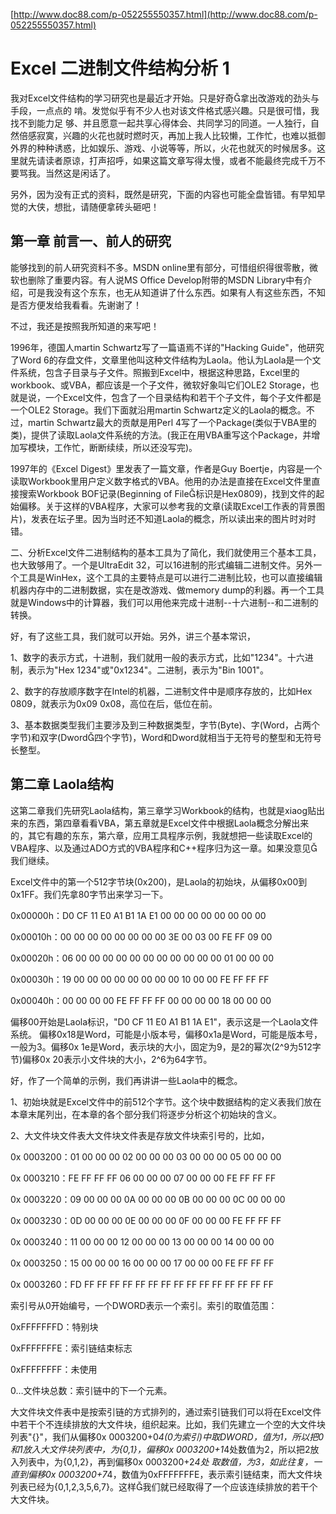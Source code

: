 [http://www.doc88.com/p-052255550357.html](http://www.doc88.com/p-052255550357.html)

# Excel 二进制文件结构分析 1 #
 

我对Excel文件结构的学习研究也是最近才开始。只是好奇拿出改游戏的劲头与手段，一点点的
啃。发觉似乎有不少人也对该文件格式感兴趣。只是很可惜，我找不到能力足
够、并且愿意一起共享心得体会、共同学习的同道。一人独行，自然倍感寂寞，兴趣的火花也就时燃时灭，再加上我人比较懒，工作忙，也难以抵御外界的种种诱惑，比如娱乐、游戏、小说等等，所以，火花也就灭的时候居多。这里就先请读者原谅，打声招呼，如果这篇文章写得太慢，或者不能最终完成千万不要骂我。当然这是闲话了。

另外，因为没有正式的资料，既然是研究，下面的内容也可能全盘皆错。有早知早觉的大侠，想批，请随便拿砖头砸吧！

## 第一章 前言一、前人的研究 ##

能够找到的前人研究资料不多。MSDN online里有部分，可惜组织得很零散，微软也删除了重要内容。有人说MS Office Develop附带的MSDN Library中有介绍，可是我没有这个东东，也无从知道讲了什么东西。如果有人有这些东西，不知是否方便发给我看看。先谢谢了！

不过，我还是按照我所知道的来写吧！

1996年，德国人martin Schwartz写了一篇语焉不详的"Hacking Guide"，他研究了Word 6的存盘文件，文章里他叫这种文件结构为Laola。他认为Laola是一个文件系统，包含子目录与子文件。照搬到Excel中，根据这种思路，Excel里的workbook、或VBA，都应该是一个子文件，微软好象叫它们OLE2 Storage，也就是说，一个Excel文件，包含了一个目录结构和若干个子文件，每个子文件都是一个OLE2 Storage。我们下面就沿用martin Schwartz定义的Laola的概念。不过，martin Schwartz最大的贡献是用Perl 4写了一个Package(类似于VBA里的类)，提供了读取Laola文件系统的方法。(我正在用VBA重写这个Package，并增加写模块，工作忙，断断续续，所以还没写完)。

1997年的《Excel Digest》里发表了一篇文章，作者是Guy Boertje，内容是一个读取Workbook里用户定义数字格式的VBA。他用的办法是直接在Excel文件里直接搜索Workbook BOF记录(Beginning of File标识是Hex0809)，找到文件的起始偏移。关于这样的VBA程序，大家可以参考我的文章(读取Excel工作表的背景图片)，发表在坛子里。因为当时还不知道Laola的概念，所以读出来的图片时对时错。

 二、分析Excel文件二进制结构的基本工具为了简化，我们就使用三个基本工具，也大致够用了。一个是UltraEdit 32，可以16进制的形式编辑二进制文件。另外一个工具是WinHex，这个工具的主要特点是可以进行二进制比较，也可以直接编辑机器内存中的二进制数据，实在是改游戏、做memory dump的利器。再一个工具就是Windows中的计算器，我们可以用他来完成十进制--十六进制--和二进制的转换。 

好，有了这些工具，我们就可以开始。另外，讲三个基本常识，

1、数字的表示方式，十进制，我们就用一般的表示方式，比如"1234"。十六进制，表示为"Hex 1234"或"0x1234"。二进制，表示为"Bin 1001"。

2、数字的存放顺序数字在Intel的机器，二进制文件中是顺序存放的，比如Hex 0809，就表示为0x09 0x08，高位在后，低位在前。

3、基本数据类型我们主要涉及到三种数据类型，字节(Byte)、字(Word，占两个字节)和双字(Dword四个字节)，Word和Dword就相当于无符号的整型和无符号长整型。 


## 第二章 Laola结构 ##
这第二章我们先研究Laola结构，第三章学习Workbook的结构，也就是xiaog贴出来的东西，第四章看看VBA，第五章就是Excel文件中根据Laola概念分解出来的，其它有趣的东东，第六章，应用工具程序示例，我就想把一些读取Excel的VBA程序、以及通过ADO方式的VBA程序和C++程序归为这一章。如果没意见我们继续。

Excel文件中的第一个512字节块(0x200)，是Laola的初始块，从偏移0x00到0x1FF。我们先拿80字节出来学习一下。

0x00000h：D0 CF 11 E0 A1 B1 1A E1 00 00 00 00 00 00 00 00 

0x00010h：00 00 00 00 00 00 00 00 3E 00 03 00 FE FF 09 00

0x00020h：06 00 00 00 00 00 00 00 00 00 00 00 01 00 00 00

0x00030h：19 00 00 00 00 00 00 00 00 10 00 00 FE FF FF FF 

0x00040h：00 00 00 00 FE FF FF FF 00 00 00 00 18 00 00 00 


偏移00开始是Laola标识，"D0 CF 11 E0 A1 B1 1A E1"，表示这是一个Laola文件系统。
偏移0x18是Word，可能是小版本号，偏移0x1a是Word，可能是版本号，一般为3。偏移0x 1e是Word，表示块的大小，固定为9，是2的幂次(2^9为512字节)偏移0x 20表示小文件块的大小，2^6为64字节。

好，作了一个简单的示例，我们再讲讲一些Laola中的概念。

1、初始块就是Excel文件中的前512个字节。这个块中数据结构的定义表我们放在本章末尾列出，在本章的各个部分我们将逐步分析这个初始块的含义。 

2、大文件块文件表大文件块文件表是存放文件块索引号的，比如，

0x 0003200：01 00 00 00 02 00 00 00 03 00 00 00 05 00 00 00 

0x 0003210：FE FF FF FF 06 00 00 00 07 00 00 00 FE FF FF FF 

0x 0003220：09 00 00 00 0A 00 00 00 0B 00 00 00 0C 00 00 00 

0x 0003230：0D 00 00 00 0E 00 00 00 0F 00 00 00 FE FF FF FF 

0x 0003240：11 00 00 00 12 00 00 00 13 00 00 00 14 00 00 00 

0x 0003250：15 00 00 00 16 00 00 00 17 00 00 00 FE FF FF FF 

0x 0003260：FD FF FF FF FF FF FF FF FF FF FF FF FF FF FF FF 

索引号从0开始编号，一个DWORD表示一个索引。索引的取值范围：

0xFFFFFFFD：特别块

0xFFFFFFFE：索引链结束标志

0xFFFFFFFF：未使用

0…文件块总数：索引链中的下一个元素。

大文件块文件表中是按索引链的方式排列的，通过索引链我们可以将在Excel文件中若干个不连续排放的大文件块，组织起来。比如，我们先建立一个空的大文件块列表"{}"，我们从偏移0x 0003200+0*4(0为索引)中取DWORD，值为1，所以把0和1放入大文件块列表中，为{0,1}，偏移0x 0003200+1*4处数值为2，所以把2放入列表中，为{0,1,2}，再到偏移0x 0003200+2*4处
取数值，为3，如此往复，一直到偏移0x 0003200+7*4，数值为0xFFFFFFFE，表示索引链结束，而大文件块列表已经为{0,1,2,3,5,6,7}。这样我们就已经取得了一个应该连续排放的若干个大文件块。
